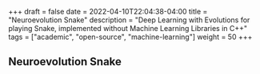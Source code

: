 +++ 
draft = false
date = 2022-04-10T22:04:38-04:00
title = "Neuroevolution Snake"
description = "Deep Learning with Evolutions for playing Snake, implemented without Machine Learning Libraries in C++"
tags = ["academic", "open-source", "machine-learning"]
weight = 50
+++

## Neuroevolution Snake

